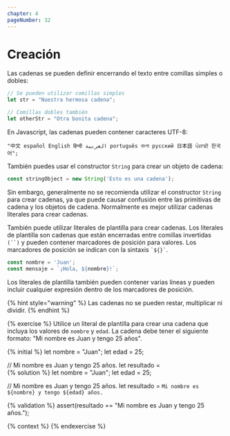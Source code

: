 ```yaml
---
chapter: 4
pageNumber: 32
---
```

# Creación

Las cadenas se pueden definir encerrando el texto entre comillas simples o dobles:

```javascript
// Se pueden utilizar comillas simples
let str = "Nuestra hermosa cadena";

// Comillas dobles también
let otherStr = "Otra bonita cadena";
```

En Javascript, las cadenas pueden contener caracteres UTF-8:

```text
"中文 español English हिन्दी العربية português বাংলা русский 日本語 ਪੰਜਾਬੀ 한국어";
```

También puedes usar el constructor `String` para crear un objeto de cadena:

```javascript
const stringObject = new String('Esto es una cadena');
```

Sin embargo, generalmente no se recomienda utilizar el constructor `String` para crear cadenas, ya que puede causar confusión entre las primitivas de cadena y los objetos de cadena. Normalmente es mejor utilizar cadenas literales para crear cadenas.

También puede utilizar literales de plantilla para crear cadenas. Los literales de plantilla son cadenas que están encerradas entre comillas invertidas `(``)` y pueden contener marcadores de posición para valores. Los marcadores de posición se indican con la sintaxis `` `${}` ``.

```javascript
const nombre = 'Juan';
const mensaje = `¡Hola, ${nombre}!`;
```

Los literales de plantilla también pueden contener varias líneas y pueden incluir cualquier expresión dentro de los marcadores de posición.

{% hint style="warning" %}
Las cadenas no se pueden restar, multiplicar ni dividir.
{% endhint %}

{% exercise %}
Utilice un literal de plantilla para crear una cadena que incluya los valores de `nombre` y `edad`. La cadena debe tener el siguiente formato: "Mi nombre es Juan y tengo 25 años".

{% initial %}
let nombre = "Juan";
let edad = 25;

// Mi nombre es Juan y tengo 25 años.
let resultado =  
{% solution %}
let nombre = "Juan";
let edad = 25;

// Mi nombre es Juan y tengo 25 años.
let resultado = `Mi nombre es ${nombre} y tengo ${edad} años.`

{% validation %}
assert(resultado == "Mi nombre es Juan y tengo 25 años.");

{% context %}
{% endexercise %}
